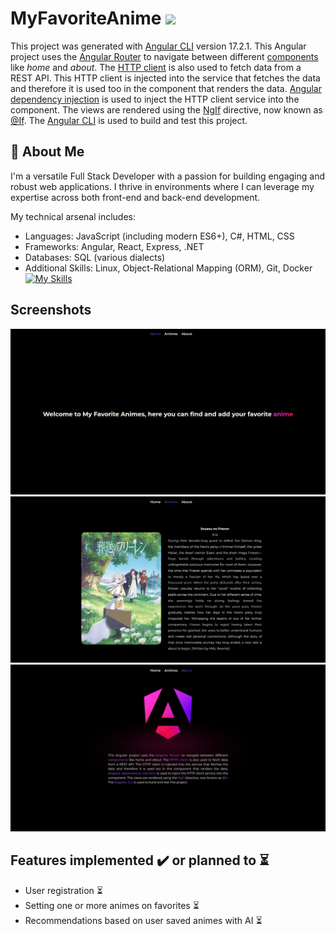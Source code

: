 # MyFavoriteAnime ![](https://skillicons.dev/icons?i=angular)

This project was generated with [Angular CLI](https://github.com/angular/angular-cli) version 17.2.1.
This Angular project uses the <a href="https://angular.io/guide/router">Angular Router</a> to navigate
between different <a href="https://angular.io/guide/component-overview">components</a> like <i>home</i> and <i>about</i>. 
The <a href="https://angular.io/guide/http">HTTP client</a> is also used to fetch data from a REST API. 
This HTTP client is injected into the service that fetches the data and therefore it is used too in the component that renders the data.
<a href="https://angular.io/guide/dependency-injection"> Angular dependency injection</a> is used to inject the HTTP client service into the component. 
The views are rendered using the <a href="https://angular.io/api/common/NgIf">NgIf</a> directive, now known as <a href="https://blog.angular-university.io/angular-if/">&#64;If</a>. 
The <a href="https://github.com/angular/angular-cli">Angular CLI</a> is used to build and test this project.
## 🦇 About Me

I'm a versatile Full Stack Developer with a passion for building engaging and robust web applications. I thrive in environments where I can leverage my expertise across both front-end and back-end development.

My technical arsenal includes:

- Languages: JavaScript (including modern ES6+), C#, HTML, CSS
- Frameworks: Angular, React, Express, .NET
- Databases: SQL (various dialects)
- Additional Skills: Linux, Object-Relational Mapping (ORM), Git, Docker
[![My Skills](https://skillicons.dev/icons?i=js,cs,mysql,postgresql,angular,react,docker,html,css,bootstrap,git,linux)](https://skillicons.dev)
## Screenshots
![Screenshot of Home](/Screenshots/Screenshot_3.png)
![Screenshot of Animes](/Screenshots/Screenshot_2.png)
![Screenshot of About](/Screenshots/Screenshot_1.png)
## Features implemented ✔️ or planned to ⏳
- User registration ⏳
- Setting one or more animes on favorites ⏳
- Recommendations based on user saved animes with AI ⏳

